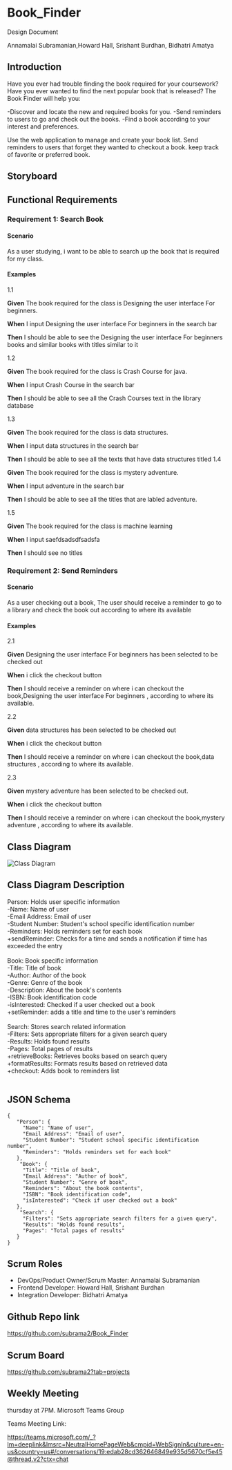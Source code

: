 # Book_Finder
Design Document  
  
Annamalai Subramanian,Howard Hall, Srishant Burdhan, Bidhatri Amatya

## Introduction
Have you ever had trouble finding the book required for your coursework? Have you ever wanted to find the next popular book that is released? The Book Finder will help you:

-Discover and locate the new and required books for you.
-Send reminders to users to go and check out the books.
-Find a book according to your interest and preferences.

Use the web application to manage and create your book list. Send reminders to users that forget they wanted to checkout a book. keep track of favorite or preferred book.

## Storyboard

## Functional Requirements

### Requirement 1: Search Book

#### Scenario
As a user studying, i want to be able to search up the book that is required for my class.

#### Examples

1.1
  
**Given** The book required for the class is Designing the user interface For beginners.

**When** I input Designing the user interface For beginners in the search bar

**Then**  I should be able to see the Designing the user interface For beginners books and similar books with titles similar to it
  
1.2
  
**Given** The book required for the class is Crash Course for java.

**When** I input Crash Course in the search bar

**Then**   I should be able to see all the Crash Courses text in the library database
  
1.3
  
**Given** The book required for the class is data structures.

**When** I input data structures in the search bar

**Then**   I should be able to see all the texts that have data structures titled
1.4
  
**Given** The book required for the class is mystery adventure.

**When** I input adventure in the search bar

**Then**   I should be able to see all the titles that are labled adventure.
 
1.5

**Given** The book required for the class is machine learning

**When** I input saefdsadsdfsadsfa

**Then**   I should see no titles

### Requirement 2: Send Reminders

#### Scenario
As a user checking out a book, The user should receive a reminder to go to a library and check the book out according to where its available
  
#### Examples

2.1
  
**Given** Designing the user interface For beginners has been selected to be checked out

**When** i click the checkout button

**Then**  I should receive a reminder on where i can checkout the book,Designing the user interface For beginners , according to where its available.
  
2.2 
  
**Given** data structures  has been selected to be checked out

**When** i click the checkout button

**Then**  I should receive a reminder on where i can checkout the book,data structures , according to where its available.
  
2.3 
  
**Given** mystery adventure has been selected to be checked out.

**When** i click the checkout button

**Then**   I should receive a reminder on where i can checkout the book,mystery adventure , according to where its available.
  
  
## Class Diagram
 ![Class Diagram](https://github.com/subrama2/Book_Finder/blob/main/BookFinder%20Class%20Diagram.jpg)
 ## Class Diagram Description
Person: Holds user specific information<br />
-Name: Name of user<br />
-Email Address: Email of user<br />
-Student Number: Student's school specific identification number<br />
-Reminders: Holds reminders set for each book<br />
+sendReminder: Checks for a time and sends a notification if time has exceeded the entry<br />
<br />
Book: Book specific information<br />
-Title: Title of book<br />
-Author: Author of the book<br />
-Genre: Genre of the book<br />
-Description: About the book's contents<br />
-ISBN: Book identification code<br />
-isInterested: Checked if a user checked out a book<br />
+setReminder: adds a title and time to the user's reminders<br />
<br />
Search: Stores search related information<br />
-Filters: Sets appropriate filters for a given search query<br />
-Results: Holds found results<br />
-Pages: Total pages of results<br />
+retrieveBooks: Retrieves books based on search query<br />
+formatResults: Formats results based on retrieved data<br />
+checkout: Adds book to reminders list<br />
<br />
 ## JSON Schema
 ```
{
	"Person": {
      "Name": "Name of user",
      "Email Address": "Email of user",
	  "Student Number": "Student school specific identification number",
      "Reminders": "Holds reminders set for each book"
    },
     "Book": {
      "Title": "Title of book",
      "Email Address": "Author of book",
	  "Student Number": "Genre of book",
      "Reminders": "About the book contents",
      "ISBN": "Book identification code",
      "isInterested": "Check if user checked out a book"
    },
     "Search": {
      "Filters": "Sets appropriate search filters for a given query",
      "Results": "Holds found results",
	  "Pages": "Total pages of results"
    }   
}
```

## Scrum Roles

* DevOps/Product Owner/Scrum Master: Annamalai Subramanian
* Frontend Developer: Howard Hall, Srishant Burdhan
* Integration Developer: Bidhatri Amatya

## Github Repo link

https://github.com/subrama2/Book_Finder

## Scrum Board
https://github.com/subrama2?tab=projects

## Weekly Meeting

thursday at 7PM. Microsoft Teams Group

Teams Meeting Link:

[https://teams.microsoft.com/_?lm=deeplink&lmsrc=NeutralHomePageWeb&cmpid=WebSignIn&culture=en-us&country=us#/conversations/19:edab28cd362646849e935d5670cf5e45@thread.v2?ctx=chat
](https://teams.microsoft.com/_?lm=deeplink&lmsrc=NeutralHomePageWeb&cmpid=WebSignIn&culture=en-us&country=us#/school/conversations/Group%202?threadId=19:c648c66d20844dcdabba684b3c4b365f@thread.tacv2&ctx=channel)


